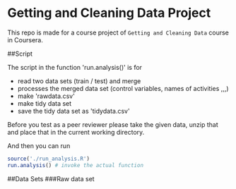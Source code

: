# Getting and Cleaning Data Project
This repo is made for a course project of `Getting and Cleaning Data` course in Coursera.

##Script

The script in the function 'run.analysis()' is for 
* read two data sets (train / test) and merge
* processes the merged data set (control variables, names of activities ,,,)
* make 'rawdata.csv'
* make tidy data set 
* save the tidy data set as 'tidydata.csv'

Before you test as a peer reviewer please take the given data, unzip that 
and place that in the current working directory.

And then you can run 
```r
source('./run_analysis.R')
run.analysis() # invoke the actual function
```

##Data Sets
###Raw data set

